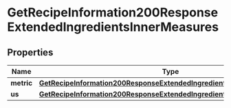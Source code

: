 

# GetRecipeInformation200ResponseExtendedIngredientsInnerMeasures


## Properties

| Name | Type | Description | Notes |
|------------ | ------------- | ------------- | -------------|
|**metric** | [**GetRecipeInformation200ResponseExtendedIngredientsInnerMeasuresMetric**](GetRecipeInformation200ResponseExtendedIngredientsInnerMeasuresMetric.md) |  |  |
|**us** | [**GetRecipeInformation200ResponseExtendedIngredientsInnerMeasuresMetric**](GetRecipeInformation200ResponseExtendedIngredientsInnerMeasuresMetric.md) |  |  |



